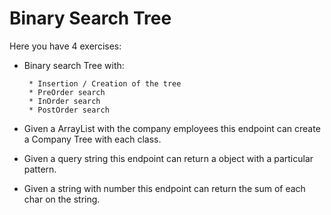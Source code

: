 # Binary Search Tree
Here you have 4 exercises:
 * Binary search Tree with:
        
        * Insertion / Creation of the tree
        * PreOrder search
        * InOrder search
        * PostOrder search
 
 * Given a ArrayList with the company employees this endpoint can create a Company Tree with each class.
 
 * Given a query string this endpoint can return a object with a particular pattern.
 
 * Given a string with number this endpoint can return the sum of each char on the string.
